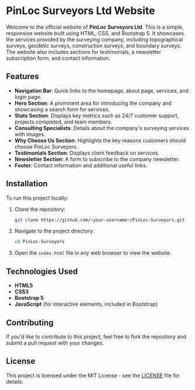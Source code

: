  # PinLoc Surveyors Ltd Website

Welcome to the official website of **PinLoc Surveyors Ltd**. This is a simple, responsive website built using HTML, CSS, and Bootstrap 5. It showcases the services provided by the surveying company, including topographical surveys, geodetic surveys, construction surveys, and boundary surveys. The website also includes sections for testimonials, a newsletter subscription form, and contact information.

## Features

- **Navigation Bar**: Quick links to the homepage, about page, services, and login page.
- **Hero Section**: A prominent area for introducing the company and showcasing a search form for services.
- **Stats Section**: Displays key metrics such as 24/7 customer support, projects completed, and team members.
- **Consulting Specialists**: Details about the company's surveying services with images.
- **Why Choose Us Section**: Highlights the key reasons customers should choose PinLoc Surveyors.
- **Testimonials Section**: Displays client feedback on services.
- **Newsletter Section**: A form to subscribe to the company newsletter.
- **Footer**: Contact information and additional useful links.

## Installation

To run this project locally:

1. Clone the repository:

    ```bash
    git clone https://github.com/<your-username>/PinLoc-Surveyors.git
    ```

2. Navigate to the project directory:

    ```bash
    cd PinLoc-Surveyors
    ```

3. Open the `index.html` file in any web browser to view the website.

## Technologies Used

- **HTML5**
- **CSS3**
- **Bootstrap 5**
- **JavaScript** (for interactive elements, included in Bootstrap)

## Contributing

If you'd like to contribute to this project, feel free to fork the repository and submit a pull request with your changes.

## License

This project is licensed under the MIT License - see the [LICENSE](LICENSE) file for details.

